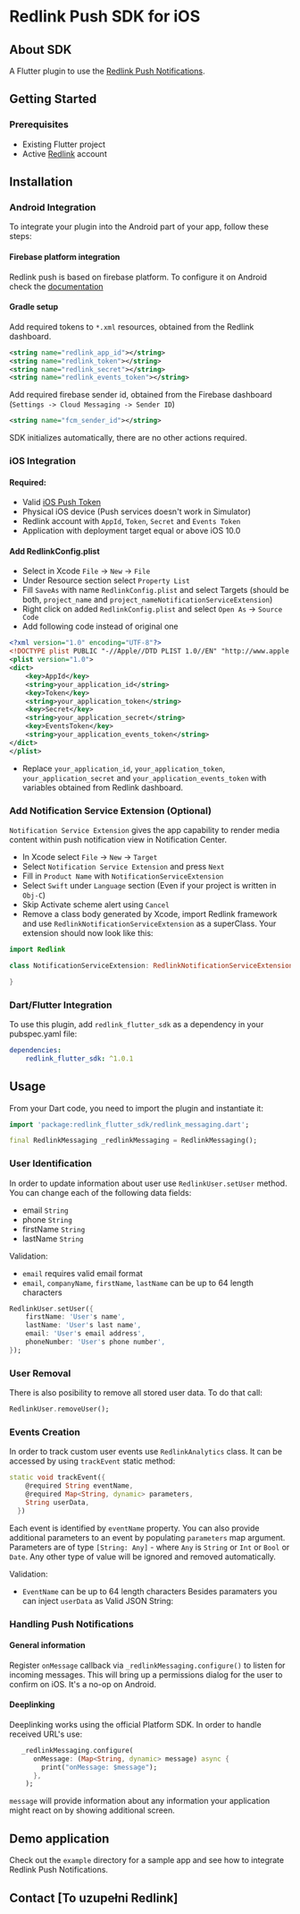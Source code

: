 # Redlink Push SDK for iOS
## About SDK
A Flutter plugin to use the [Redlink Push Notifications](https://www.redlink.pl/mobile-push/).
## Getting Started
### Prerequisites
- Existing Flutter project
- Active [Redlink](https://www.redlink.pl/mobile-push/) account
## Installation
### Android Integration
To integrate your plugin into the Android part of your app, follow these steps:
#### Firebase platform integration
Redlink push is based on firebase platform. To configure it on Android check the [documentation]( https://firebase.google.com/docs/android/setup)
#### Gradle setup
Add required tokens to `*.xml` resources, obtained from the Redlink dashboard.

```xml
<string name="redlink_app_id"></string>
<string name="redlink_token"></string>
<string name="redlink_secret"></string>
<string name="redlink_events_token"></string>
```
Add required firebase sender id, obtained from the Firebase dashboard (`Settings -> Cloud Messaging -> Sender ID`)
```xml
<string name="fcm_sender_id"></string>
```
SDK initializes automatically, there are no other actions required.
### iOS Integration
#### Required:
- Valid [iOS Push Token](https://help.apple.com/developer-account/#/deva05921840)
- Physical iOS device (Push services doesn't work in Simulator)
- Redlink account with `AppId`, `Token`, `Secret` and `Events Token`
- Application with deployment target equal or above iOS 10.0
#### Add RedlinkConfig.plist
- Select in Xcode `File` -> `New` -> `File`
- Under Resource section select `Property List`
- Fill `SaveAs` with name `RedlinkConfig.plist` and select Targets (should be both, `project_name` and `project_nameNotificationServiceExtension`)
- Right click on added `RedlinkConfig.plist` and select `Open As` -> `Source Code`
- Add following code instead of original one
```xml
<?xml version="1.0" encoding="UTF-8"?>
<!DOCTYPE plist PUBLIC "-//Apple//DTD PLIST 1.0//EN" "http://www.apple.com/DTDs/PropertyList-1.0.dtd">
<plist version="1.0">
<dict>
    <key>AppId</key>
    <string>your_application_id</string>
    <key>Token</key>
    <string>your_application_token</string>
    <key>Secret</key>
    <string>your_application_secret</string>
    <key>EventsToken</key>
    <string>your_application_events_token</string>
</dict>
</plist>
```
- Replace `your_application_id`, `your_application_token`, `your_application_secret` and `your_application_events_token` with variables obtained from Redlink dashboard.
### Add Notification Service Extension (Optional)
`Notification Service Extension` gives the app capability to render media content within push notification view in Notification Center.
- In Xcode select `File` -> `New` -> `Target`
- Select `Notification Service Extension` and press `Next`
- Fill in `Product Name` with `NotificationServiceExtension`
- Select `Swift` under `Language` section (Even if your project is written in `Obj-C`)
- Skip Activate scheme alert using `Cancel`
- Remove a class body generated by Xcode, import Redlink framework and use `RedlinkNotificationServiceExtension` as a superClass. Your extension should now look like this:

```swift
import Redlink

class NotificationServiceExtension: RedlinkNotificationServiceExtension {

} 
```
### Dart/Flutter Integration
To use this plugin, add `redlink_flutter_sdk` as a dependency in your pubspec.yaml file:
```yaml
dependencies:
    redlink_flutter_sdk: ^1.0.1
```
## Usage
From your Dart code, you need to import the plugin and instantiate it:

```dart
import 'package:redlink_flutter_sdk/redlink_messaging.dart';

final RedlinkMessaging _redlinkMessaging = RedlinkMessaging();
```
### User Identification
In order to update information about user use `RedlinkUser.setUser` method.
You can change each of the following data fields:

- email `String`
- phone `String`
- firstName `String`
- lastName `String`

Validation: 

- `email` requires valid email format
- `email`, `companyName`, `firstName`, `lastName` can be up to 64 length characters
```dart
RedlinkUser.setUser({
    firstName: 'User's name',
    lastName: 'User's last name',
    email: 'User's email address',
    phoneNumber: 'User's phone number',
});
```
### User Removal
There is also posibility to remove all stored user data. To do that call:

```dart
RedlinkUser.removeUser();
```
### Events Creation
In order to track custom user events use `RedlinkAnalytics` class. It can be accessed by using `trackEvent` static method:

```dart
static void trackEvent({
    @required String eventName,
    @required Map<String, dynamic> parameters,
    String userData,
  })
```
Each event is identified by `eventName` property.
You can also provide additional parameters to an event by populating `parameters` map argument.
Parameters are of type `[String: Any]` - where `Any` is `String` or `Int` or `Bool` or `Date`. Any other type of value will be ignored and removed automatically.

Validation:

- `EventName` can be up to 64 length characters
Besides paramaters you can inject `userData` as Valid JSON String:
### Handling Push Notifications
#### General information
Register `onMessage` callback via `_redlinkMessaging.configure()` to listen for incoming messages.
This will bring up a permissions dialog for the user to confirm on iOS. It's a no-op on Android.
#### Deeplinking
Deeplinking works using the official Platform SDK. In order to handle received URL's use:

```dart
   _redlinkMessaging.configure(
      onMessage: (Map<String, dynamic> message) async {
        print("onMessage: $message");
      },
    );
```
`message` will provide information about any information your application might react on by showing additional screen.
## Demo application
Check out the `example` directory for a sample app and see how to integrate Redlink Push Notifications.
## Contact [To uzupełni Redlink]
